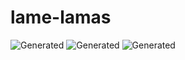 # lame-lamas

![Generated](https://github.com/shahnami/lame-lamas/blob/main/assets/output/collection_one-1.svg?raw=true)
![Generated](https://github.com/shahnami/lame-lamas/blob/main/assets/output/collection_one-2.svg?raw=true)
![Generated](https://github.com/shahnami/lame-lamas/blob/main/assets/output/collection_one-3.svg?raw=true)
